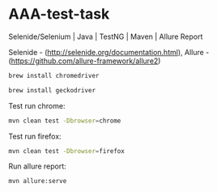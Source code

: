 # AAA-test-task
Selenide/Selenium | Java | TestNG | Maven | Allure Report

Selenide - (http://selenide.org/documentation.html), Allure - (https://github.com/allure-framework/allure2)
 
```bash
brew install chromedriver
```
```bash
brew install geckodriver
```

Test run chrome:
```bash
mvn clean test -Dbrowser=chrome
```
Test run firefox:
```bash
mvn clean test -Dbrowser=firefox
````
Run allure report:
```bash
mvn allure:serve
```